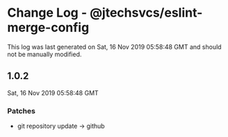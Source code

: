 # Change Log - @jtechsvcs/eslint-merge-config

This log was last generated on Sat, 16 Nov 2019 05:58:48 GMT and should not be manually modified.

## 1.0.2
Sat, 16 Nov 2019 05:58:48 GMT

### Patches

- git repository update -> github

